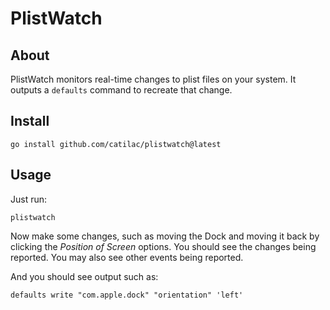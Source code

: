 # PlistWatch

## About
PlistWatch monitors real-time changes to plist files on your system.
It outputs a `defaults` command to recreate that change.

## Install
```
go install github.com/catilac/plistwatch@latest
```

## Usage
Just run:
```
plistwatch 
```

Now make some changes, such as moving the Dock and moving it back by clicking the *Position of Screen* options. 
You should see the changes being reported. 
You may also see other events being reported.

And you should see output such as:
```
defaults write "com.apple.dock" "orientation" 'left'
```

